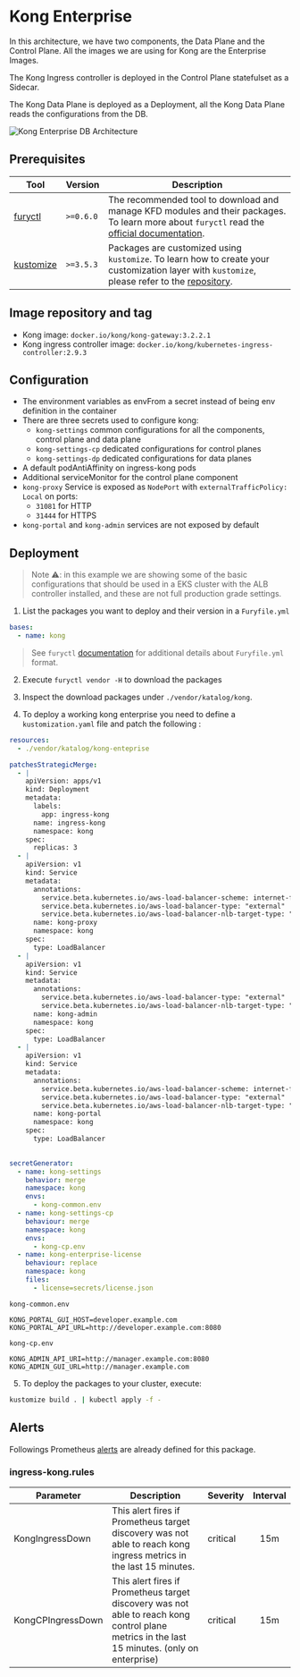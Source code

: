# Kong Enterprise

In this architecture, we have two components, the Data Plane and the Control Plane. All the images we are using for
Kong are the Enterprise Images.

The Kong Ingress controller is deployed in the Control Plane statefulset as a Sidecar.

The Kong Data Plane is deployed as a Deployment, all the Kong Data Plane reads the configurations from the DB.

![Kong Enterprise DB Architecture](../../docs/images/deployment-classic-distributed.png)

## Prerequisites

| Tool                        | Version   | Description                                                                                                                                                    |
| --------------------------- | --------- | -------------------------------------------------------------------------------------------------------------------------------------------------------------- |
| [furyctl][furyctl-repo]     | `>=0.6.0` | The recommended tool to download and manage KFD modules and their packages. To learn more about `furyctl` read the [official documentation][furyctl-repo].     |
| [kustomize][kustomize-repo] | `>=3.5.3` | Packages are customized using `kustomize`. To learn how to create your customization layer with `kustomize`, please refer to the [repository][kustomize-repo]. |

## Image repository and tag

* Kong image: `docker.io/kong/kong-gateway:3.2.2.1`
* Kong ingress controller image: `docker.io/kong/kubernetes-ingress-controller:2.9.3`

## Configuration

- The environment variables as envFrom a secret instead of being env definition in the container
- There are three secrets used to configure kong:
  - `kong-settings` common configurations for all the components, control plane and data plane
  - `kong-settings-cp` dedicated configurations for control planes
  - `kong-settings-dp` dedicated configurations for data planes
- A default podAntiAffinity on ingress-kong pods
- Additional serviceMonitor for the control plane component
- `kong-proxy` Service is exposed as `NodePort` with  `externalTrafficPolicy: Local` on ports:
  - `31081` for HTTP
  - `31444` for HTTPS
- `kong-portal` and `kong-admin` services are not exposed by default

## Deployment

> Note :warning:: in this example we are showing some of the basic configurations that should be used in a EKS cluster with the ALB controller installed, and these are not full production grade settings.

1. List the packages you want to deploy and their version in a `Furyfile.yml`

```yaml
bases:
  - name: kong
```

> See `furyctl` [documentation][furyctl-repo] for additional details about `Furyfile.yml` format.

2. Execute `furyctl vendor -H` to download the packages

3. Inspect the download packages under `./vendor/katalog/kong`.

4. To deploy a working kong enterprise you need to define a `kustomization.yaml` file and patch the following :

```yaml
resources:
  - ./vendor/katalog/kong-enteprise

patchesStrategicMerge:
  - |
    apiVersion: apps/v1
    kind: Deployment
    metadata:
      labels:
        app: ingress-kong
      name: ingress-kong
      namespace: kong
    spec:
      replicas: 3
  - |
    apiVersion: v1
    kind: Service
    metadata:
      annotations:
        service.beta.kubernetes.io/aws-load-balancer-scheme: internet-facing
        service.beta.kubernetes.io/aws-load-balancer-type: "external"
        service.beta.kubernetes.io/aws-load-balancer-nlb-target-type: "instance"
      name: kong-proxy
      namespace: kong
    spec:
      type: LoadBalancer
  - |
    apiVersion: v1
    kind: Service
    metadata:
      annotations:
        service.beta.kubernetes.io/aws-load-balancer-type: "external"
        service.beta.kubernetes.io/aws-load-balancer-nlb-target-type: "instance"
      name: kong-admin
      namespace: kong
    spec:
      type: LoadBalancer
  - |
    apiVersion: v1
    kind: Service
    metadata:
      annotations:
        service.beta.kubernetes.io/aws-load-balancer-scheme: internet-facing
        service.beta.kubernetes.io/aws-load-balancer-type: "external"
        service.beta.kubernetes.io/aws-load-balancer-nlb-target-type: "instance"
      name: kong-portal
      namespace: kong
    spec:
      type: LoadBalancer
  

secretGenerator:
  - name: kong-settings
    behavior: merge
    namespace: kong
    envs:
      - kong-common.env
  - name: kong-settings-cp
    behaviour: merge
    namespace: kong
    envs:
      - kong-cp.env
  - name: kong-enterprise-license
    behaviour: replace
    namespace: kong
    files:
      - license=secrets/license.json
```

`kong-common.env`
```dotenv
KONG_PORTAL_GUI_HOST=developer.example.com
KONG_PORTAL_API_URL=http://developer.example.com:8080
```

`kong-cp.env`
```dotenv
KONG_ADMIN_API_URI=http://manager.example.com:8080
KONG_ADMIN_GUI_URL=http://manager.example.com
```

5. To deploy the packages to your cluster, execute:

```bash
kustomize build . | kubectl apply -f -
```

## Alerts

Followings Prometheus [alerts](https://prometheus.io/docs/prometheus/latest/configuration/alerting_rules/) are already defined for this package.

### ingress-kong.rules
| Parameter | Description | Severity | Interval |
|------|-------------|----------|:-----:|
| KongIngressDown | This alert fires if Prometheus target discovery was not able to reach kong ingress metrics in the last 15 minutes. | critical | 15m |
| KongCPIngressDown | This alert fires if Prometheus target discovery was not able to reach kong control plane metrics in the last 15 minutes. (only on enterprise) | critical | 15m |

<!-- Links -->

[furyctl-repo]: https://github.com/sighupio/furyctl
[kustomize-repo]: https://github.com/kubernetes-sigs/kustomize